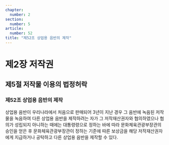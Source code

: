 ```yaml
---
chapter:
  number: 2
section:
  number: 5
article:
  number: 52
title: "제52조 상업용 음반의 제작"
---
```


# 제2장 저작권

## 제5절 저작물 이용의 법정허락

### 제52조 상업용 음반의 제작

상업용 음반이 우리나라에서 처음으로 판매되어 3년이 지난 경우 그 음반에 녹음된 저작물을 녹음하여 다른 상업용 음반을 제작하려는 자가 그 저작재산권자와 협의하였으나 협의가 성립되지 아니하는 때에는 대통령령으로 정하는 바에 따라 문화체육관광부장관의 승인을 얻은 후 문화체육관광부장관이 정하는 기준에 따른 보상금을 해당 저작재산권자에게 지급하거나 공탁하고 다른 상업용 음반을 제작할 수 있다.

